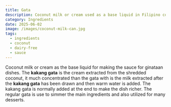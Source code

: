 ```yaml
---
title: Gata
description: Coconut milk or cream used as a base liquid in Filipino cooking
category: Ingredients
date: 2025-06-02
image: /images/coconut-milk-can.jpg
tags:
  - ingredients
  - coconut
  - dairy-free
  - sauce
---
```


Coconut milk or cream as the base liquid for making the sauce for ginataan dishes. The **kakang gata** is the cream extracted from the shredded coconut, it much concentrated than the gata with is the milk extracted after the **kakang gata** has been drawn and then warm water is added. The kakang gata is normally added at the end to make the dish richer. The regular gata is use to simmer the main ingredients and also utilized for many desserts.
